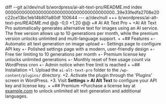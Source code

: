 diff --git a//dev/null b/wordpress/ai-alt-text-pro/README.md
index 0000000000000000000000000000000000000000..39e33fedfa2708e20c22ce13bc1eb14b801a80df 100644
--- a//dev/null
+++ b/wordpress/ai-alt-text-pro/README.md
@@ -0,0 +1,20 @@
+# AI Alt Text Pro
+
+AI Alt Text Pro automatically generates alternative text for images using an AI service. The free version allows up to 10 generations per month, while the premium version unlocks unlimited and multi-language support.
+
+## Features
+- Automatic alt text generation on image upload
+- Settings page to configure API key
+- Polished settings page with a modern, user-friendly design
+- Free tier limiting to 10 generations per month
+- Premium license key unlocks unlimited generations
+- Monthly reset of free usage count via WordPress cron
+- Admin notice when free limit is reached
+
+## Installation
+1. Upload the `ai-alt-text-pro` folder to the `/wp-content/plugins/` directory.
+2. Activate the plugin through the 'Plugins' screen in WordPress.
+3. Visit **Settings > AI Alt Text** to configure your API key and license key.
+
+## Premium
+Purchase a license key at [example.com](https://example.com/ai-alt-text-pro) to unlock unlimited alt text generation and additional languages.
